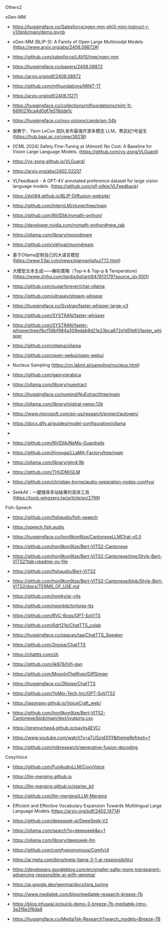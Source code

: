 Others2

xGen-MM
- https://huggingface.co/Salesforce/xgen-mm-phi3-mini-instruct-r-v1/blob/main/demo.ipynb
- xGen-MM (BLIP-3): A Family of Open Large Multimodal Models (https://www.arxiv.org/abs/2408.08872#)
- https://github.com/salesforce/LAVIS/tree/xgen-mm
- https://huggingface.co/papers/2408.08872
- https://arxiv.org/pdf/2408.08872

- https://github.com/mlfoundations/MINT-1T
- https://arxiv.org/pdf/2406.11271
- https://huggingface.co/collections/mlfoundations/mint-1t-6690216ca4d0df7e518dde1c

- https://huggingface.co/nyu-visionx/cambrian-34b
- 谢赛宁、Yann LeCun 团队发布最强开源多模态 LLM，寒武纪1号诞生 (https://hub.baai.ac.cn/view/38218)

- [ICML 2024] Safety Fine-Tuning at (Almost) No Cost: A Baseline for Vision Large Language Models. (https://github.com/ys-zong/VLGuard)
- https://ys-zong.github.io/VLGuard/
- https://arxiv.org/abs/2402.02207
- VLFeedback - A GPT-4V annotated preference dataset for large vision language models. (https://github.com/vlf-silkie/VLFeedback)

- https://dxli94.github.io/BLIP-Diffusion-website/

- https://github.com/InternLM/xtuner/tree/main

- https://github.com/NVIDIA/nvmath-python/
- https://developer.nvidia.com/nvmath-python#new_tab

- https://ollama.com/library/moondream
- https://github.com/vikhyat/moondream

- 基于Ollama定制自己的大语言模型(https://www.53ai.com/news/qianyanjishu/772.html)

- 大模型文本生成——解码策略（Top-k & Top-p & Temperature） (https://www.zhihu.com/tardis/bd/art/647813179?source_id=1001)

- https://github.com/sugarforever/chat-ollama
- https://github.com/ultrasev/stream-whisper
- https://huggingface.co/Systran/faster-whisper-large-v3
- https://github.com/SYSTRAN/faster-whisper
- https://github.com/SYSTRAN/faster-whisper/tree/fbcf58bf984a309edab9d21e23bca872e1d5fe61/faster_whisper

- https://github.com/ollama/ollama
- https://github.com/open-webui/open-webui

- Nucleus Sampling (https://nn.labml.ai/sampling/nucleus.html)

- https://github.com/gapry/arabica

- https://ollama.com/library/nuextract
- https://huggingface.co/numind/NuExtract/tree/main
- https://ollama.com/library/mistral-nemo:12b

- https://www.microsoft.com/en-us/research/project/autogen/
- https://docs.dify.ai/guides/model-configuration/ollama
- 

- https://github.com/NVIDIA/NeMo-Guardrails

- https://github.com/hiyouga/LLaMA-Factory/tree/main

- https://ollama.com/library/glm4:9b
- https://github.com/THUDM/GLM

- https://github.com/christian-byrne/audio-separation-nodes-comfyui

- SeekAll：一鍵搜尋多站結果的高效工具 (https://tools.wingzero.tw/article/sn/2799)

Fish-Speech
  - https://github.com/fishaudio/fish-speech
  - https://speech.fish.audio
    
- https://huggingface.co/hon9kon9ize/CantoneseLLMChat-v0.5
- https://github.com/hon9kon9ize/Bert-VITS2-Cantonese
- https://github.com/hon9kon9ize/Bert-VITS2-Cantonese/tree/Style-Bert-VITS2?tab=readme-ov-file
- https://github.com/fishaudio/Bert-VITS2
- https://github.com/hon9kon9ize/Bert-VITS2-Cantonese/blob/Style-Bert-VITS2/docs/TERMS_OF_USE.md
- https://github.com/innnky/ar-vits
- https://github.com/neonbjb/tortoise-tts
- https://github.com/RVC-Boss/GPT-SoVITS
- https://github.com/6drf21e/ChatTTS_colab
- https://huggingface.co/spaces/taa/ChatTTS_Speaker
- https://github.com/2noise/ChatTTS
- https://chattts.com/zh
- https://github.com/jik876/hifi-gan
- https://github.com/MoonInTheRiver/DiffSinger
- https://huggingface.co/2Noise/ChatTTS
- https://github.com/YoMio-Tech-Inc/GPT-SoVITS2
- https://jasonppy.github.io/VoiceCraft_web/
- https://github.com/hon9kon9ize/Bert-VITS2-Cantonese/blob/main/text/jyutping.csv
- https://jeremychee4.github.io/pavits4EVC/
- https://www.youtube.com/watch?v=aTUSzgDl1iY&themeRefresh=1
- https://github.com/mtkresearch/generative-fusion-decoding

CosyVoice
  - https://github.com/FunAudioLLM/CosyVoice

 - https://llm-merging.github.io
 - https://llm-merging.github.io/starter_kit
 - https://github.com/llm-merging/LLM-Merging

- Efficient and Effective Vocabulary Expansion Towards Multilingual Large Language Models (https://arxiv.org/pdf/2402.14714)

- https://github.com/deepseek-ai/DeepSeek-V2
- https://ollama.com/search?q=deepseek&p=1
- https://ollama.com/library/deepseek-llm


- https://github.com/comfyanonymous/ComfyUI

- https://ai.meta.com/blog/meta-llama-3-1-ai-responsibility/
- https://developers.googleblog.com/en/smaller-safer-more-transparent-advancing-responsible-ai-with-gemma/

- https://ai.google.dev/gemma/docs/lora_tuning

- https://www.mediatek.com/blog/mediatek-research-breeze-7b
- https://blog.infuseai.io/quick-demo-3-breeze-7b-mediatek-intro-3e2f8e2f6da9
- https://huggingface.co/MediaTek-Research?search_models=Breeze-7B

